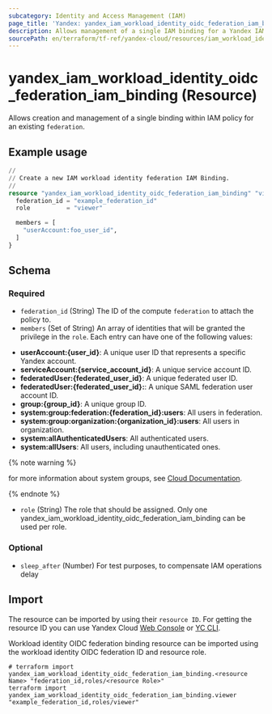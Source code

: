 ```yaml
---
subcategory: Identity and Access Management (IAM)
page_title: 'Yandex: yandex_iam_workload_identity_oidc_federation_iam_binding'
description: Allows management of a single IAM binding for a Yandex IAM workload identity OIDC federation.
sourcePath: en/terraform/tf-ref/yandex-cloud/resources/iam_workload_identity_oidc_federation_iam_binding.md
---
```


# yandex_iam_workload_identity_oidc_federation_iam_binding (Resource)

Allows creation and management of a single binding within IAM policy for an existing `federation`.

## Example usage

```terraform
//
// Create a new IAM workload identity federation IAM Binding.
//
resource "yandex_iam_workload_identity_oidc_federation_iam_binding" "viewer" {
  federation_id = "example_federation_id"
  role          = "viewer"

  members = [
    "userAccount:foo_user_id",
  ]
}
```

<!-- schema generated by tfplugindocs -->
## Schema

### Required

- `federation_id` (String) The ID of the compute `federation` to attach the policy to.
- `members` (Set of String) An array of identities that will be granted the privilege in the `role`. Each entry can have one of the following values:
 * **userAccount:{user_id}**: A unique user ID that represents a specific Yandex account.
 * **serviceAccount:{service_account_id}**: A unique service account ID.
 * **federatedUser:{federated_user_id}**: A unique federated user ID.
 * **federatedUser:{federated_user_id}:**: A unique SAML federation user account ID.
 * **group:{group_id}**: A unique group ID.
 * **system:group:federation:{federation_id}:users**: All users in federation.
 * **system:group:organization:{organization_id}:users**: All users in organization.
 * **system:allAuthenticatedUsers**: All authenticated users.
 * **system:allUsers**: All users, including unauthenticated ones.

{% note warning %}

for more information about system groups, see [Cloud Documentation](https://yandex.cloud/docs/iam/concepts/access-control/system-group).

{% endnote %}

- `role` (String) The role that should be assigned. Only one yandex_iam_workload_identity_oidc_federation_iam_binding can be used per role.

### Optional

- `sleep_after` (Number) For test purposes, to compensate IAM operations delay

## Import

The resource can be imported by using their `resource ID`. For getting the resource ID you can use Yandex Cloud [Web Console](https://console.yandex.cloud) or [YC CLI](https://yandex.cloud/docs/cli/quickstart).

Workload identity OIDC federation binding resource can be imported using the workload identity OIDC federation ID and resource role.

```shell
# terraform import yandex_iam_workload_identity_oidc_federation_iam_binding.<resource Name> "federation_id,roles/<resource Role>"
terraform import yandex_iam_workload_identity_oidc_federation_iam_binding.viewer "example_federation_id,roles/viewer"
```
